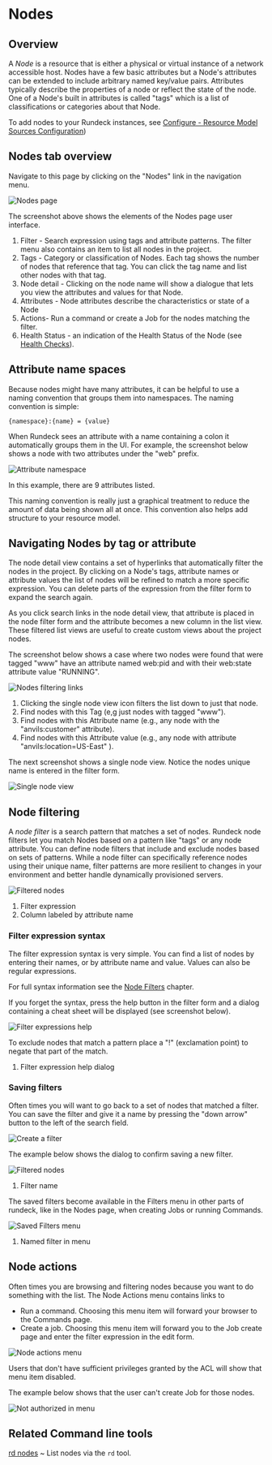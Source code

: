 # Nodes

## Overview

A _Node_ is a resource that is either a physical or virtual instance
of a network accessible host.
Nodes have a few basic attributes but a Node's attributes can be
extended to include arbitrary named key/value pairs. Attributes typically
describe the properties of a node or reflect the state of the node.
One of a Node's built in attributes is called "tags" which is a list
of classifications or categories about that Node.

To add nodes to your Rundeck instances, see [Configure - Resource Model Sources Configuration](/manual/09-configure.md#resource-model-sources-configuration))

## Nodes tab overview

Navigate to this page by clicking on the "Nodes" link in the navigation
menu.

![Nodes page](~@assets/img/fig0204-a.png)

The screenshot above shows the elements of the Nodes page user interface.

1. Filter - Search expression using tags and attribute patterns. The filter menu also contains an item to list all nodes in the project.
2. Tags - Category or classification of Nodes. Each tag shows the number of nodes that reference that tag. You can click the tag name and list other nodes with that tag.
3. Node detail - Clicking on the node name will show a dialogue that lets you view the attributes and values for that Node.
4. Attributes - Node attributes describe the characteristics or state of a Node
5. Actions- Run a command or create a Job for the nodes matching the filter.
6. Health Status - an indication of the Health Status of the Node (see [Health Checks](/manual/healthchecks.md)).

## Attribute name spaces

Because nodes might have many attributes, it can be helpful to use a naming convention that groups them into namespaces. The naming convention is simple:

    {namespace}:{name} = {value}

When Rundeck sees an attribute with a name containing a colon it automatically groups them in the UI. For example, the screenshot below shows a node with two attributes under the "web" prefix.

![Attribute namespace](~@assets/img/fig0204-h.png)

In this example, there are 9 attributes listed.

This naming convention is really just a graphical treatment to reduce the amount of data being shown all at once. This convention also helps add structure to your resource model.

## Navigating Nodes by tag or attribute

The node detail view contains a set of hyperlinks that automatically filter
the nodes in the project.
By clicking on a Node's tags, attribute names or attribute values the list of nodes will be refined to match a more specific expression.
You can delete parts of the expression from the filter form to expand the search again.

As you click search links in the node detail view, that attribute is placed in the node filter form and the attribute becomes a new column in the list view.
These filtered list views are useful to create custom views about the project nodes.

The screenshot below shows a case where two nodes were found that were tagged "www" have an attribute named web:pid and with their web:state attribute value "RUNNING".

![Nodes filtering links](~@assets/img/fig0204-b.png)

1. Clicking the single node view icon filters the list down to just that node.
2. Find nodes with this Tag (e,g just nodes with tagged "www").
3. Find nodes with this Attribute name (e.g., any node with the "anvils:customer" attribute).
4. Find nodes with this Attribute value (e.g., any node with attribute "anvils:location=US-East" ).

The next screenshot shows a single node view. Notice the nodes unique name is entered in the filter form.

![Single node view](~@assets/img/fig0204-c1.png)

## Node filtering

A _node filter_ is a search pattern that matches a set of nodes.
Rundeck node filters let you match Nodes based on a pattern like "tags" or any node attribute. You can define node filters that include and exclude nodes based on sets of patterns. While a node filter can specifically reference nodes using their unique name, filter patterns are more resilient to changes in your environment and better handle dynamically provisioned servers.

![Filtered nodes](~@assets/img/fig0204-c.png)

1. Filter expression
2. Column labeled by attribute name

### Filter expression syntax

The filter expression syntax is very simple. You can find a list of nodes by entering their names, or by attribute name and value. Values can also be regular expressions.

For full syntax information see the [Node Filters](/manual/11-node-filters.md) chapter.

If you forget the syntax, press the help button in the filter form and a dialog containing a cheat sheet will be displayed (see screenshot below).

![Filter expressions help](~@assets/img/fig0204-c2.png)

To exclude nodes that match a pattern place a "!" (exclamation point) to negate that part of the match.

1. Filter expression help dialog

### Saving filters

Often times you will want to go back to a set of nodes that matched a filter. You can save the filter and give it a name by pressing the "down arrow" button to the left of the search field.

![Create a filter](~@assets/img/fig0204-d1.png)


The example below shows the dialog to confirm saving a new filter.

![Filtered nodes](~@assets/img/fig0204-d.png)

1. Filter name

The saved filters become available in the Filters menu in other parts of rundeck, like in the Nodes page, when creating Jobs or running Commands.

![Saved Filters menu](~@assets/img/fig0204-e.png)

1. Named filter in menu

## Node actions

Often times you are browsing and filtering nodes because you want to do something with the list. The Node Actions menu contains links to

- Run a command. Choosing this menu item will forward your browser to the Commands page.
- Create a job. Choosing this menu item will forward you to the Job create page and enter the filter expression in the edit form.

![Node actions menu](~@assets/img/fig0204-f.png)

Users that don't have sufficient privileges granted by the ACL will show that menu item disabled.

The example below shows that the user can't create Job for those nodes.

![Not authorized in menu](~@assets/img/fig0204-g.png)

## Related Command line tools

[rd nodes](https://rundeck.github.io/rundeck-cli/commands/#nodes)
~ List nodes via the `rd` tool.
